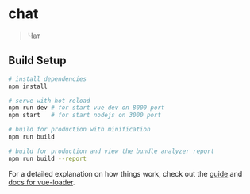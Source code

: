 # chat

> Чат

## Build Setup

``` bash
# install dependencies
npm install

# serve with hot reload
npm run dev	# for start vue dev on 8000 port
npm start	# for start nodejs on 3000 port

# build for production with minification
npm run build

# build for production and view the bundle analyzer report
npm run build --report
```

For a detailed explanation on how things work, check out the [guide](http://vuejs-templates.github.io/webpack/) and [docs for vue-loader](http://vuejs.github.io/vue-loader).
